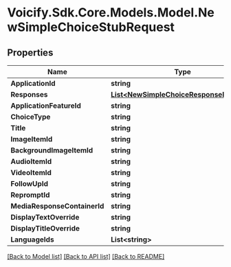 # Voicify.Sdk.Core.Models.Model.NewSimpleChoiceStubRequest
## Properties

Name | Type | Description | Notes
------------ | ------------- | ------------- | -------------
**ApplicationId** | **string** |  | 
**Responses** | [**List&lt;NewSimpleChoiceResponseRequest&gt;**](NewSimpleChoiceResponseRequest.md) |  | [optional] 
**ApplicationFeatureId** | **string** |  | 
**ChoiceType** | **string** |  | [optional] 
**Title** | **string** |  | 
**ImageItemId** | **string** |  | [optional] 
**BackgroundImageItemId** | **string** |  | [optional] 
**AudioItemId** | **string** |  | [optional] 
**VideoItemId** | **string** |  | [optional] 
**FollowUpId** | **string** |  | [optional] 
**RepromptId** | **string** |  | [optional] 
**MediaResponseContainerId** | **string** |  | [optional] 
**DisplayTextOverride** | **string** |  | [optional] 
**DisplayTitleOverride** | **string** |  | [optional] 
**LanguageIds** | **List&lt;string&gt;** |  | [optional] 

[[Back to Model list]](../README.md#documentation-for-models) [[Back to API list]](../README.md#documentation-for-api-endpoints) [[Back to README]](../README.md)

